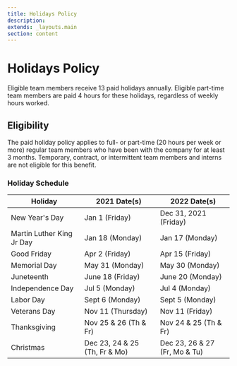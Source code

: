```yaml
---
title: Holidays Policy
description:
extends: _layouts.main
section: content
---
```


# Holidays Policy

Eligible team members receive 13 paid holidays annually. Eligible part-time team members are paid 4 hours for these holidays, regardless of weekly hours worked.

## Eligibility

The paid holiday policy applies to full- or part-time (20 hours per week or more) regular team members who have been with the company for at least 3 months. Temporary, contract, or intermittent team members and interns are not eligible for this benefit.

### Holiday Schedule

| Holiday                   | 2021 Date(s)                   | 2022 Date(s)                 |
|---------------------------|--------------------------------|------------------------------|
| New Year's Day            | Jan 1 (Friday)                 | Dec 31, 2021 (Friday)
| Martin Luther King Jr Day | Jan 18 (Monday)                | Jan 17 (Monday)
| Good Friday               | Apr 2 (Friday)                 | Apr 15 (Friday)
| Memorial Day              | May 31 (Monday)                | May 30 (Monday)
| Juneteenth                | June 18 (Friday)               | June 20 (Monday)
| Independence Day          | Jul 5 (Monday)                 | Jul 4 (Monday)
| Labor Day                 | Sept 6 (Monday)                | Sept 5 (Monday)
| Veterans Day              | Nov 11 (Thursday)              | Nov 11 (Friday)
| Thanksgiving              | Nov 25 & 26 (Th & Fr)          | Nov 24 & 25 (Th & Fr)
| Christmas                 | Dec 23, 24 & 25 (Th, Fr & Mo)  | Dec 23, 26 & 27 (Fr, Mo & Tu)
